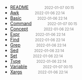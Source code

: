   - [README]()<span style="padding-left:2em;color:orange"></span><span style="color:gray;font-size:.8em;padding-left:2em">2022-01-07 00:15</span>
  - [Awk](awk)<span style="padding-left:2em;color:orange"></span><span style="color:gray;font-size:.8em;padding-left:2em">2022-01-06 22:14</span>
  - [Basic](basic)<span style="padding-left:2em;color:orange"></span><span style="color:gray;font-size:.8em;padding-left:2em">2022-01-06 22:14</span>
  - [Command](command)<span style="padding-left:2em;color:orange"></span><span style="color:gray;font-size:.8em;padding-left:2em">2022-01-07 00:15</span>
  - [Concept](concept)<span style="padding-left:2em;color:orange"></span><span style="color:gray;font-size:.8em;padding-left:2em">2022-01-06 22:14</span>
  - [Expr](expr)<span style="padding-left:2em;color:orange"></span><span style="color:gray;font-size:.8em;padding-left:2em">2022-01-06 22:14</span>
  - [Find](find)<span style="padding-left:2em;color:orange"></span><span style="color:gray;font-size:.8em;padding-left:2em">2022-01-06 22:14</span>
  - [Grep](grep)<span style="padding-left:2em;color:orange"></span><span style="color:gray;font-size:.8em;padding-left:2em">2022-01-06 22:14</span>
  - [Sed](sed)<span style="padding-left:2em;color:orange"></span><span style="color:gray;font-size:.8em;padding-left:2em">2022-01-06 22:14</span>
  - [Set](set)<span style="padding-left:2em;color:orange"></span><span style="color:gray;font-size:.8em;padding-left:2em">2022-01-06 22:14</span>
  - [Type](type)<span style="padding-left:2em;color:orange"></span><span style="color:gray;font-size:.8em;padding-left:2em">2022-01-06 22:14</span>
  - [Variable](variable)<span style="padding-left:2em;color:orange"></span><span style="color:gray;font-size:.8em;padding-left:2em">2022-01-07 00:15</span>
  - [Xargs](xargs)<span style="padding-left:2em;color:orange"></span><span style="color:gray;font-size:.8em;padding-left:2em">2022-01-06 22:14</span>
